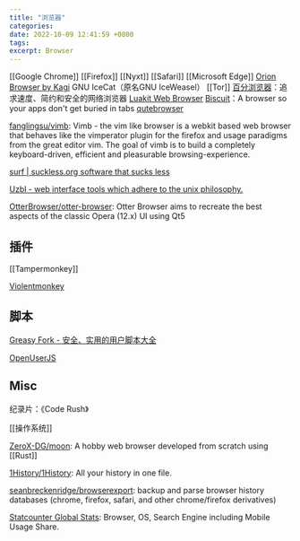 ```yaml
---
title: "浏览器"
categories: 
date: 2022-10-09 12:41:59 +0800
tags: 
excerpt: Browser
---
```



[[Google Chrome]]
[[Firefox]]
[[Nyxt]]
[[Safari]]
[[Microsoft Edge]]
[Orion Browser by Kagi](https://browser.kagi.com/)
GNU IceCat（原名GNU IceWeasel）
[[Tor]]
[百分浏览器](https://centbrowser.cn/)：追求速度、简约和安全的网络浏览器
[Luakit Web Browser](https://luakit.github.io/)
[Biscuit](https://eatbiscuit.com/)：A browser so your apps don't get buried in tabs
[qutebrowser](https://www.qutebrowser.org/)

[fanglingsu/vimb](https://github.com/fanglingsu/vimb): Vimb - the vim like browser is a webkit based web browser that behaves like the vimperator plugin for the firefox and usage paradigms from the great editor vim. The goal of vimb is to build a completely keyboard-driven, efficient and pleasurable browsing-experience.

[surf | suckless.org software that sucks less](https://surf.suckless.org/)

[Uzbl - web interface tools which adhere to the unix philosophy.](https://www.uzbl.org/)

[OtterBrowser/otter-browser](https://github.com/OtterBrowser/otter-browser): Otter Browser aims to recreate the best aspects of the classic Opera (12.x) UI using Qt5



## 插件

[[Tampermonkey]]

[Violentmonkey](https://violentmonkey.github.io/)


## 脚本

[Greasy Fork - 安全、实用的用户脚本大全](https://greasyfork.org/zh-CN)

[OpenUserJS](https://openuserjs.org/)



## Misc

纪录片：《Code Rush》

[[操作系统]]

[ZeroX-DG/moon](https://github.com/ZeroX-DG/moon): A hobby web browser developed from scratch using [[Rust]]

[1History/1History](https://github.com/1History/1History): All your history in one file.

[seanbreckenridge/browserexport](https://github.com/seanbreckenridge/browserexport): backup and parse browser history databases (chrome, firefox, safari, and other chrome/firefox derivatives)

[Statcounter Global Stats](https://gs.statcounter.com/): Browser, OS, Search Engine including Mobile Usage Share.







